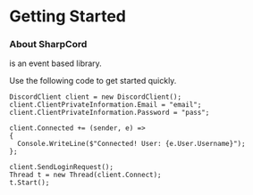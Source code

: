 # Getting Started

### About SharpCord

is an event based library.

Use the following code to get started quickly.

```
DiscordClient client = new DiscordClient();
client.ClientPrivateInformation.Email = "email";
client.ClientPrivateInformation.Password = "pass";

client.Connected += (sender, e) =>
{
  Console.WriteLine($"Connected! User: {e.User.Username}");
};

client.SendLoginRequest();
Thread t = new Thread(client.Connect);
t.Start();
```